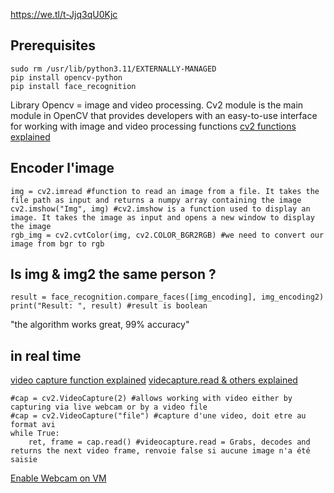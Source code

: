 https://we.tl/t-Jjq3qU0Kjc
## Prerequisites
```
sudo rm /usr/lib/python3.11/EXTERNALLY-MANAGED
pip install opencv-python
pip install face_recognition
```
Library Opencv = image and video processing. Cv2 module is the main module in OpenCV that provides developers with an easy-to-use interface for working with image and video processing functions
[cv2 functions explained](https://konfuzio.com/en/cv2/)


## Encoder l'image

```
img = cv2.imread #function to read an image from a file. It takes the file path as input and returns a numpy array containing the image
cv2.imshow("Img", img) #cv2.imshow is a function used to display an image. It takes the image as input and opens a new window to display the image
rgb_img = cv2.cvtColor(img, cv2.COLOR_BGR2RGB) #we need to convert our image from bgr to rgb
```

## Is img & img2 the same person ?

```
result = face_recognition.compare_faces([img_encoding], img_encoding2)
print("Result: ", result) #result is boolean 
```

"the algorithm works great, 99% accuracy"

## in real time

[video capture function explained](https://www.geeksforgeeks.org/how-to-get-properties-of-python-cv2-videocapture-object/)
[videcapture.read & others explained](https://docs.opencv.org/3.4/d8/dfe/classcv_1_1VideoCapture.html#a473055e77dd7faa4d26d686226b292c1)
```
#cap = cv2.VideoCapture(2) #allows working with video either by capturing via live webcam or by a video file
#cap = cv2.VideoCapture("file") #capture d'une video, doit etre au format avi
while True:
    ret, frame = cap.read() #videocapture.read = Grabs, decodes and returns the next video frame, renvoie false si aucune image n'a été saisie
```

[Enable Webcam on VM](https://www.youtube.com/watch?v=ec4-1gF-cNU)
